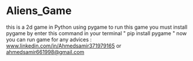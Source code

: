# Aliens_Game
this is a 2d game in Python using pygame 
to run this game you must install pygame by enter this command in your terminal " pip install pygame "
now you can run game 
for any advices : www.linkedin.com/in/Ahmedsamir371979165 or ahmedsamir661998@gmail.com 
